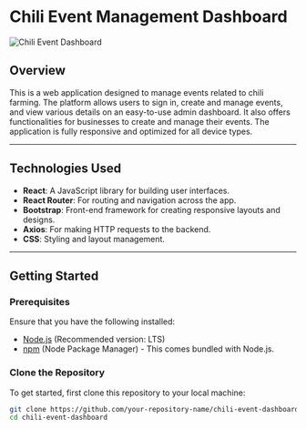 # **Chili Event Management Dashboard**

![Chili Event Dashboard](https://your-image-link-here.com)

## **Overview**

This is a web application designed to manage events related to chili farming. The platform allows users to sign in, create and manage events, and view various details on an easy-to-use admin dashboard. It also offers functionalities for businesses to create and manage their events. The application is fully responsive and optimized for all device types.

---

## **Technologies Used**

- **React**: A JavaScript library for building user interfaces.
- **React Router**: For routing and navigation across the app.
- **Bootstrap**: Front-end framework for creating responsive layouts and designs.
- **Axios**: For making HTTP requests to the backend.
- **CSS**: Styling and layout management.

---

## **Getting Started**

### **Prerequisites**
Ensure that you have the following installed:
- [Node.js](https://nodejs.org/en/) (Recommended version: LTS)
- [npm](https://www.npmjs.com/) (Node Package Manager) - This comes bundled with Node.js.

### **Clone the Repository**

To get started, first clone this repository to your local machine:

```bash
git clone https://github.com/your-repository-name/chili-event-dashboard.git
cd chili-event-dashboard
